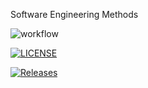 Software Engineering Methods

![workflow](https://github.com/WaiYan083/Project_positive/actions/workflows/main.yml/badge.svg)

[![LICENSE](https://img.shields.io/github/license/WaiYan083/sem.svg?style=flat-square)](https://github.com/WaiYan083/Project_positive/blob/master/LICENSE)

[![Releases](https://img.shields.io/github/release/WaiYan083/Project_positive/all.svg?style=flat-square)](https://github.com/WaiYan083/Project_positive/releases)
